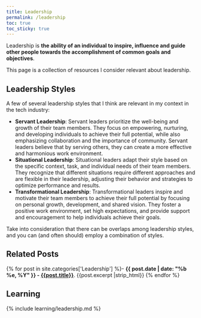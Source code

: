 ```yaml
---
title: Leadership
permalink: /leadership
toc: true
toc_sticky: true
---
```


Leadership is **the ability of an individual to inspire, influence and guide other people towards the accomplishment of common goals and objectives**.

This page is a collection of resources I consider relevant about leadership. 

## Leadership Styles

A few of several leadership styles that I think are relevant in my context in the tech industry:

- **Servant Leadership**: Servant leaders prioritize the well-being and growth of their team members. They focus on empowering, nurturing, and developing individuals to achieve their full potential, while also emphasizing collaboration and the importance of community. Servant leaders believe that by serving others, they can create a more effective and harmonious work environment.
- **Situational Leadership**: Situational leaders adapt their style based on the specific context, task, and individual needs of their team members. They recognize that different situations require different approaches and are flexible in their leadership, adjusting their behavior and strategies to optimize performance and results.
- **Transformational Leadership**: Transformational leaders inspire and motivate their team members to achieve their full potential by focusing on personal growth, development, and shared vision. They foster a positive work environment, set high expectations, and provide support and encouragement to help individuals achieve their goals.

Take into consideration that there can be overlaps among leadership styles, and you can (and often should) employ a combination of styles.

## Related Posts

{% for post in site.categories['Leadership'] %}- <b>{{ post.date | date: "%b %e, %Y" }} - <a href="{{ site.baseurl }}{{ post.url }}">{{post.title}}</a></b>. {{post.excerpt |strip_html}}
{% endfor %}

## Learning

{% include learning/leadership.md %}